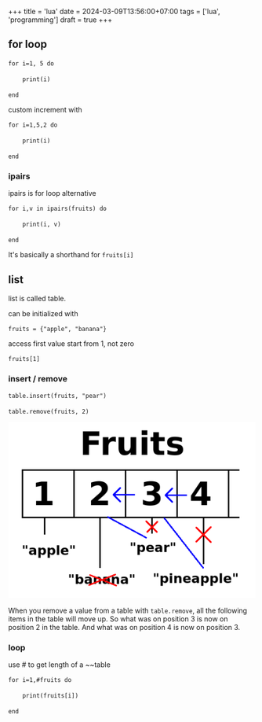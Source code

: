 +++
title = 'lua'
date = 2024-03-09T13:56:00+07:00
tags = ['lua', 'programming']
draft = true
+++

## for loop

```
for i=1, 5 do

    print(i)

end

```

custom increment with

```
for i=1,5,2 do

    print(i)

end

```

### ipairs

ipairs is for loop alternative

```
for i,v in ipairs(fruits) do

    print(i, v)

end
```

It's basically a shorthand for `fruits[i]`

## list

list is called table.

can be initialized with 

```
fruits = {"apple", "banana"}
```

access first value start from 1, not zero

```
fruits[1]
```

### insert / remove

```
table.insert(fruits, "pear")

table.remove(fruits, 2)

```

![](../../static/lua/2024-03-09-14-39-58-image.png)

When you remove a value from a table with `table.remove`, all
 the following items in the table will move up. So what was on position 3
 is now on position 2 in the table. And what was on position 4 is now on
 position 3.

### loop

use # to get length of a ~~table

```
for i=1,#fruits do

    print(fruits[i])

end

```



